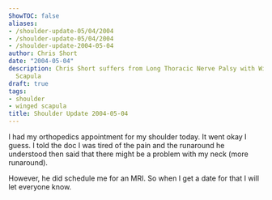 ```yaml
---
ShowTOC: false
aliases:
- /shoulder-update-05/04/2004
- /shoulder-update-05/04/2004
- /shoulder-update-2004-05-04
author: Chris Short
date: "2004-05-04"
description: Chris Short suffers from Long Thoracic Nerve Palsy with Winging of the
  Scapula
draft: true
tags:
- shoulder
- winged scapula
title: Shoulder Update 2004-05-04
---
```


I had my orthopedics appointment for my shoulder today. It went okay I guess. I told the doc I was tired of the pain and the runaround he understood then said that there might be a problem with my neck (more runaround).

However, he did schedule me for an MRI. So when I get a date for that I will let everyone know.